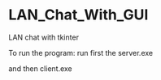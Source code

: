 # LAN_Chat_With_GUI
LAN chat with tkinter


To run the program:
run first the server.exe

and then client.exe
